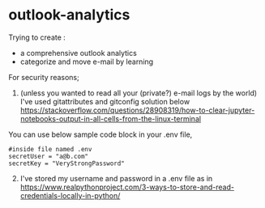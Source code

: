 # outlook-analytics
Trying to create :

* a comprehensive outlook analytics 
*  categorize and move e-mail by learning 


For security reasons; 
1.  (unless you wanted to read all your (private?) e-mail logs by the world) I've used gitattributes and gitconfig solution below
https://stackoverflow.com/questions/28908319/how-to-clear-jupyter-notebooks-output-in-all-cells-from-the-linux-terminal

You can use below sample code block in your .env  file,

```
#inside file named .env
secretUser = "a@b.com"
secretKey = "VeryStrongPassword"
```

2. I've stored my username and password in a .env file as in 
https://www.realpythonproject.com/3-ways-to-store-and-read-credentials-locally-in-python/

